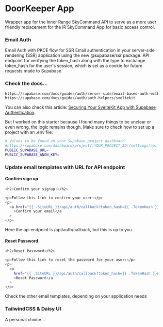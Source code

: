 # DoorKeeper App

Wrapper app for the Inner Range SkyCommand API to serve as a more user friendly replacement for the IR SkyCommand App for basic access control. 

### Email Auth

Email Auth with PKCE flow for SSR
Email authentication in your server-side rendering (SSR) application using the new @supabase/ssr package. 
API endpoint for verifying the token_hash along with the type to exchange token_hash for the user's session, which is set as a cookie for future requests made to Supabase.

### Check the docs...

```bash
https://supabase.com/docs/guides/auth/server-side/email-based-auth-with-pkce-flow-for-ssr?framework=sveltekit
https://supabase.com/docs/guides/auth/auth-helpers/sveltekit
```

You can also check this article:
[Securing Your SvelteKit App with Supabase Authentication](https://www.patrick-segarel.com/blog/securing-your-sveltekit-app-with-supabase-authentication).

But I worked on this starter because I found many things to be unclear or even wrong, the logic remains though.
Make sure to check how to set up a project with an .env file:

```bash 
# Values to be found on your Supabase project dashboard
#https://supabase.com/dashboard/project/[YOUR_PROJECT_ID]/settings/api
PUBLIC_SUPABASE_URL=
PUBLIC_SUPABASE_ANON_KEY=
```



### Update email templates with URL for API endpoint

#### Confirm sign up

```bash 
<h2>Confirm your signup!</h2>

<p>Follow this link to confirm your user:</p>
<p>
  <a href="{{ .SiteURL }}/api/auth/callback?token_hash={{ .TokenHash }}&type=email"
    >Confirm your email</a
  >
</p>
```
Here the api endpoint is /api/auth/callback, but this is up to you.

#### Reset Password

```bash 
<h2>Reset Password</h2>

<p>Follow this link to reset the password for your user:</p>
<p>
  <a
    href="{{ .SiteURL }}/api/auth/callback?token_hash={{ .TokenHash }}&type=recovery&next=/update-password"
    >Reset Password</a
  >
</p>
```
Check the other email templates, depending on your application needs

### TailwindCSS & Daisy UI
A personal choice...